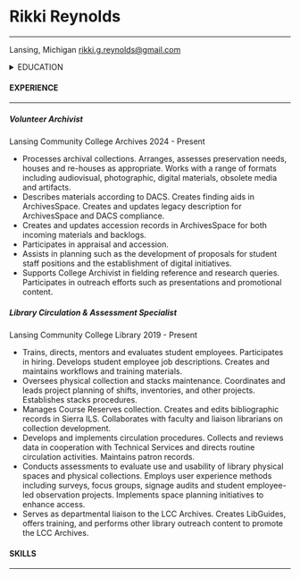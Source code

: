 
# Rikki Reynolds

---

Lansing, Michigan
rikki.g.reynolds@gmail.com

<details>
<summary>EDUCATION</summary>

___

##### Wayne State University

Coursework toward Graduate Certificate in Archival Administration
2022 - 2023

##### Michigan State University
Bachelor of Arts in History
Minor in Women's & Gender Studies
2015

</details>

#### EXPERIENCE

---

##### Volunteer Archivist

Lansing Community College Archives
2024 - Present

- Processes archival collections. Arranges, assesses preservation needs, houses and re-houses as appropriate. Works with a range of formats including audiovisual, photographic, digital materials, obsolete media and artifacts.
- Describes materials according to DACS. Creates finding aids in ArchivesSpace. Creates and updates legacy description for ArchivesSpace and DACS compliance.
- Creates and updates accession records in ArchivesSpace for both incoming materials and backlogs.
- Participates in appraisal and accession.
- Assists in planning such as the development of proposals for student staff positions and the establishment of digital initiatives.
- Supports College Archivist in fielding reference and research queries. Participates in outreach efforts such as presentations and promotional content.

##### Library Circulation & Assessment Specialist

Lansing Community College Library
2019 - Present
- Trains, directs, mentors and evaluates student employees. Participates in hiring. Develops student employee job descriptions. Creates and maintains workflows and training materials.
- Oversees physical collection and stacks maintenance. Coordinates and leads project planning of shifts, inventories, and other projects. Establishes stacks procedures.
- Manages Course Reserves collection. Creates and edits bibliographic records in Sierra ILS. Collaborates with faculty and liaison librarians on collection development. 
- Develops and implements circulation procedures. Collects and reviews data in cooperation with Technical Services and directs routine circulation activities. Maintains patron records.
- Conducts assessments to evaluate use and usability of library physical spaces and physical collections. Employs user experience methods including surveys, focus groups, signage audits and student employee-led observation projects. Implements space planning initiatives to enhance access.
- Serves as departmental liaison to the LCC Archives. Creates LibGuides, offers training,  and performs other library outreach content to promote the LCC Archives. 



#### SKILLS

---


